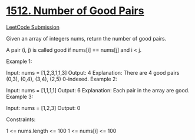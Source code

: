 <h1><a href="https://github.com/eddiephiri/competitive-programming/blob/main/number-of-good-pairs/">1512. Number of Good Pairs</a></h1>

<a href="https://leetcode.com/problems/number-of-good-pairs/submissions/1171354651/">LeetCode Submission</a>

Given an array of integers nums, return the number of good pairs.

A pair (i, j) is called good if nums[i] == nums[j] and i < j.

 

Example 1:

Input: nums = [1,2,3,1,1,3]
Output: 4
Explanation: There are 4 good pairs (0,3), (0,4), (3,4), (2,5) 0-indexed.
Example 2:

Input: nums = [1,1,1,1]
Output: 6
Explanation: Each pair in the array are good.
Example 3:

Input: nums = [1,2,3]
Output: 0
 

Constraints:

1 <= nums.length <= 100
1 <= nums[i] <= 100
